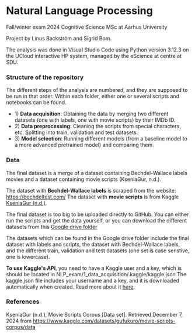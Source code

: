 # Natural Language Processing
Fall/winter exam 2024
Cognitive Science MSc at Aarhus University

Project by Linus Backström and Sigrid Bom. 

The analysis was done in Visual Studio Code using Python version 3.12.3 on the UCloud interactive HP system, managed by the eScience at centre at SDU.

### Structure of the repository
The different steps of the analysis are numbered, and they are supposed to be run in that order. Within each folder, either one or several scripts and notebooks can be found.

- 1\) __Data acquisition__: Obtaining the data by merging two different datasets (one with labels, one with movie scripts) by their IMDb ID.
- 2\) __Data preprocessing__: Cleaning the scripts from special characters, etc. Splitting into train, validation and test datasets.
- 3\) __Model selection__: Running different models (from a baseline model to a more advanced pretrained model) and comparing them. 

### Data
The final dataset is a merge of a dataset containing Bechdel-Wallace labels movies and a dataset containing movie scripts (KseniaGur, n.d.).

The dataset with __Bechdel-Wallace labels__ is scraped from the website: https://bechdeltest.com/
The dataset with __movie scripts__ is from Kaggle [KseniaGur (n.d.)](https://www.kaggle.com/datasets/gufukuro/movie-scripts-corpus/data).

The final dataset is too big to be uploaded directly to GitHub. You can either run the scripts and get the data yourself, or you can download the different datasets from this [Google drive folder](https://drive.google.com/drive/folders/1vjT8pLPALMHdgPpkmojj3YzrFzOOz-GI?usp=sharing)

The datasets which can be found in the Google drive folder include the final dataset with labels and scripts, the dataset with Bechdel-Wallace labels, and the different train, validation and test datasets (one set is case senstive, one is lowercase).

__To use Kaggle's API__, you need to have a Kaggle user and a key, which is should be located in NLP_exam/1_data_acquisition/.kaggle/kaggle.json 
The kaggle.json file includes your username and a key, and it is downloaded automatically when created. Read more about it [here](https://www.kaggle.com/docs/api).

<!--
### Models
One model can be found in the /output/models/ folder, and others can be found in the linked google drive folder (due to size limits).
- Models on Google drive include: KNN-regression, default random forest regression with all features and with a subset of features (58 predictors).
- Models on GitHub include: the model object after the randomized cross-validation search.
-->

### References

KseniaGur (n.d.), Movie Scripts Corpus [Data set]. Retrieved December 7, 2024 from https://www.kaggle.com/datasets/gufukuro/movie-scripts-corpus/data 
